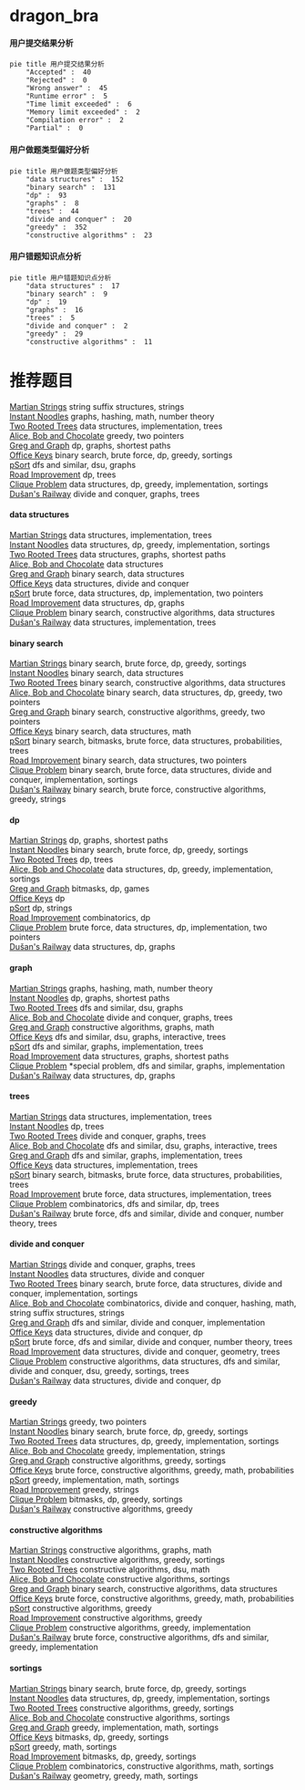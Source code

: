 # dragon_bra
<!-- tabs:start -->
#### **用户提交结果分析**

```mermaid
pie title 用户提交结果分析
    "Accepted" :  40
    "Rejected" :  0
    "Wrong answer" :  45
    "Runtime error" :  5
    "Time limit exceeded" :  6
    "Memory limit exceeded" :  2
    "Compilation error" :  2
    "Partial" :  0
```
#### **用户做题类型偏好分析**

```mermaid
pie title 用户做题类型偏好分析
    "data structures" :  152
    "binary search" :  131
    "dp" :  93
    "graphs" :  8
    "trees" :  44
    "divide and conquer" :  20
    "greedy" :  352
    "constructive algorithms" :  23
```
#### **用户错题知识点分析**

```mermaid
pie title 用户错题知识点分析
    "data structures" :  17
    "binary search" :  9
    "dp" :  19
    "graphs" :  16
    "trees" :  5
    "divide and conquer" :  2
    "greedy" :  29
    "constructive algorithms" :  11
```
<!-- tabs:end -->
# 推荐题目
[Martian Strings](http://codeforces.com/problemset/problem/149/E)		string suffix structures,
                        strings		  
[Instant Noodles](http://codeforces.com/problemset/problem/1322/C)		graphs,
                        hashing,
                        math,
                        number theory		  
[Two Rooted Trees](http://codeforces.com/problemset/problem/403/E)		data structures,
                        implementation,
                        trees		  
[Alice, Bob and Chocolate](http://codeforces.com/problemset/problem/6/C)		greedy,
                        two pointers		  
[Greg and Graph](https://codeforces.com/contest/296/problem/D)		dp,
                        graphs,
                        shortest paths		  
[Office Keys](https://codeforces.com/contest/831/problem/D)		binary search,
                        brute force,
                        dp,
                        greedy,
                        sortings		  
[pSort](http://codeforces.com/problemset/problem/28/B)		dfs and similar,
                        dsu,
                        graphs		  
[Road Improvement](http://codeforces.com/problemset/problem/543/D)		dp,
                        trees		  
[Clique Problem](http://codeforces.com/problemset/problem/527/D)		data structures,
                        dp,
                        greedy,
                        implementation,
                        sortings		  
[Dušan's Railway](http://codeforces.com/problemset/problem/1423/C)		divide and conquer,
                        graphs,
                        trees		  
<!-- tabs:start -->
#### **data structures**
[Martian Strings](http://codeforces.com/problemset/problem/403/E)		data structures,
                        implementation,
                        trees		  
[Instant Noodles](http://codeforces.com/problemset/problem/527/D)		data structures,
                        dp,
                        greedy,
                        implementation,
                        sortings		  
[Two Rooted Trees](http://codeforces.com/problemset/problem/1163/F)		data structures,
                        graphs,
                        shortest paths		  
[Alice, Bob and Chocolate](https://codeforces.com/contest/674/problem/G)		data structures		  
[Greg and Graph](http://codeforces.com/problemset/problem/713/D)		binary search,
                        data structures		  
[Office Keys](http://codeforces.com/problemset/problem/1295/E)		data structures,
                        divide and conquer		  
[pSort](http://codeforces.com/problemset/problem/1200/D)		brute force,
                        data structures,
                        dp,
                        implementation,
                        two pointers		  
[Road Improvement](http://codeforces.com/problemset/problem/1407/D)		data structures,
                        dp,
                        graphs		  
[Clique Problem](http://codeforces.com/problemset/problem/484/E)		binary search,
                        constructive algorithms,
                        data structures		  
[Dušan's Railway](http://codeforces.com/problemset/problem/1149/C)		data structures,
                        implementation,
                        trees		  
#### **binary search**
[Martian Strings](https://codeforces.com/contest/831/problem/D)		binary search,
                        brute force,
                        dp,
                        greedy,
                        sortings		  
[Instant Noodles](http://codeforces.com/problemset/problem/713/D)		binary search,
                        data structures		  
[Two Rooted Trees](http://codeforces.com/problemset/problem/484/E)		binary search,
                        constructive algorithms,
                        data structures		  
[Alice, Bob and Chocolate](http://codeforces.com/problemset/problem/1492/C)		binary search,
                        data structures,
                        dp,
                        greedy,
                        two pointers		  
[Greg and Graph](http://codeforces.com/problemset/problem/1463/D)		binary search,
                        constructive algorithms,
                        greedy,
                        two pointers		  
[Office Keys](http://codeforces.com/problemset/problem/1490/G)		binary search,
                        data structures,
                        math		  
[pSort](http://codeforces.com/problemset/problem/1479/D)		binary search,
                        bitmasks,
                        brute force,
                        data structures,
                        probabilities,
                        trees		  
[Road Improvement](http://codeforces.com/problemset/problem/1436/E)		binary search,
                        data structures,
                        two pointers		  
[Clique Problem](http://codeforces.com/problemset/problem/1461/D)		binary search,
                        brute force,
                        data structures,
                        divide and conquer,
                        implementation,
                        sortings		  
[Dušan's Railway](http://codeforces.com/problemset/problem/1493/C)		binary search,
                        brute force,
                        constructive algorithms,
                        greedy,
                        strings		  
#### **dp**
[Martian Strings](https://codeforces.com/contest/296/problem/D)		dp,
                        graphs,
                        shortest paths		  
[Instant Noodles](https://codeforces.com/contest/831/problem/D)		binary search,
                        brute force,
                        dp,
                        greedy,
                        sortings		  
[Two Rooted Trees](http://codeforces.com/problemset/problem/543/D)		dp,
                        trees		  
[Alice, Bob and Chocolate](http://codeforces.com/problemset/problem/527/D)		data structures,
                        dp,
                        greedy,
                        implementation,
                        sortings		  
[Greg and Graph](http://codeforces.com/problemset/problem/354/B)		bitmasks,
                        dp,
                        games		  
[Office Keys](http://codeforces.com/problemset/problem/148/E)		dp		  
[pSort](http://codeforces.com/problemset/problem/1015/F)		dp,
                        strings		  
[Road Improvement](http://codeforces.com/problemset/problem/295/D)		combinatorics,
                        dp		  
[Clique Problem](http://codeforces.com/problemset/problem/1200/D)		brute force,
                        data structures,
                        dp,
                        implementation,
                        two pointers		  
[Dušan's Railway](http://codeforces.com/problemset/problem/1407/D)		data structures,
                        dp,
                        graphs		  
#### **graph**
[Martian Strings](http://codeforces.com/problemset/problem/1322/C)		graphs,
                        hashing,
                        math,
                        number theory		  
[Instant Noodles](https://codeforces.com/contest/296/problem/D)		dp,
                        graphs,
                        shortest paths		  
[Two Rooted Trees](http://codeforces.com/problemset/problem/28/B)		dfs and similar,
                        dsu,
                        graphs		  
[Alice, Bob and Chocolate](http://codeforces.com/problemset/problem/1423/C)		divide and conquer,
                        graphs,
                        trees		  
[Greg and Graph](http://codeforces.com/problemset/problem/23/B)		constructive algorithms,
                        graphs,
                        math		  
[Office Keys](http://codeforces.com/problemset/problem/755/C)		dfs and similar,
                        dsu,
                        graphs,
                        interactive,
                        trees		  
[pSort](https://codeforces.com/contest/1011/problem/F)		dfs and similar,
                        graphs,
                        implementation,
                        trees		  
[Road Improvement](http://codeforces.com/problemset/problem/1163/F)		data structures,
                        graphs,
                        shortest paths		  
[Clique Problem](http://codeforces.com/problemset/problem/770/C)		*special problem,
                        dfs and similar,
                        graphs,
                        implementation		  
[Dušan's Railway](http://codeforces.com/problemset/problem/1407/D)		data structures,
                        dp,
                        graphs		  
#### **trees**
[Martian Strings](http://codeforces.com/problemset/problem/403/E)		data structures,
                        implementation,
                        trees		  
[Instant Noodles](http://codeforces.com/problemset/problem/543/D)		dp,
                        trees		  
[Two Rooted Trees](http://codeforces.com/problemset/problem/1423/C)		divide and conquer,
                        graphs,
                        trees		  
[Alice, Bob and Chocolate](http://codeforces.com/problemset/problem/755/C)		dfs and similar,
                        dsu,
                        graphs,
                        interactive,
                        trees		  
[Greg and Graph](https://codeforces.com/contest/1011/problem/F)		dfs and similar,
                        graphs,
                        implementation,
                        trees		  
[Office Keys](http://codeforces.com/problemset/problem/1149/C)		data structures,
                        implementation,
                        trees		  
[pSort](http://codeforces.com/problemset/problem/1479/D)		binary search,
                        bitmasks,
                        brute force,
                        data structures,
                        probabilities,
                        trees		  
[Road Improvement](http://codeforces.com/problemset/problem/1511/C)		brute force,
                        data structures,
                        implementation,
                        trees		  
[Clique Problem](http://codeforces.com/problemset/problem/1499/F)		combinatorics,
                        dfs and similar,
                        dp,
                        trees		  
[Dušan's Railway](http://codeforces.com/problemset/problem/1491/E)		brute force,
                        dfs and similar,
                        divide and conquer,
                        number theory,
                        trees		  
#### **divide and conquer**
[Martian Strings](http://codeforces.com/problemset/problem/1423/C)		divide and conquer,
                        graphs,
                        trees		  
[Instant Noodles](http://codeforces.com/problemset/problem/1295/E)		data structures,
                        divide and conquer		  
[Two Rooted Trees](http://codeforces.com/problemset/problem/1461/D)		binary search,
                        brute force,
                        data structures,
                        divide and conquer,
                        implementation,
                        sortings		  
[Alice, Bob and Chocolate](http://codeforces.com/problemset/problem/1466/G)		combinatorics,
                        divide and conquer,
                        hashing,
                        math,
                        string suffix structures,
                        strings		  
[Greg and Graph](http://codeforces.com/problemset/problem/1490/D)		dfs and similar,
                        divide and conquer,
                        implementation		  
[Office Keys](https://codeforces.com/contest/1483/problem/C)		data structures,
                        divide and conquer,
                        dp		  
[pSort](http://codeforces.com/problemset/problem/1491/E)		brute force,
                        dfs and similar,
                        divide and conquer,
                        number theory,
                        trees		  
[Road Improvement](http://codeforces.com/problemset/problem/1303/G)		data structures,
                        divide and conquer,
                        geometry,
                        trees		  
[Clique Problem](http://codeforces.com/problemset/problem/1494/D)		constructive algorithms,
                        data structures,
                        dfs and similar,
                        divide and conquer,
                        dsu,
                        greedy,
                        sortings,
                        trees		  
[Dušan's Railway](http://codeforces.com/problemset/problem/1482/E)		data structures,
                        divide and conquer,
                        dp		  
#### **greedy**
[Martian Strings](http://codeforces.com/problemset/problem/6/C)		greedy,
                        two pointers		  
[Instant Noodles](https://codeforces.com/contest/831/problem/D)		binary search,
                        brute force,
                        dp,
                        greedy,
                        sortings		  
[Two Rooted Trees](http://codeforces.com/problemset/problem/527/D)		data structures,
                        dp,
                        greedy,
                        implementation,
                        sortings		  
[Alice, Bob and Chocolate](https://codeforces.com/contest/1086/problem/C)		greedy,
                        implementation,
                        strings		  
[Greg and Graph](http://codeforces.com/problemset/problem/779/C)		constructive algorithms,
                        greedy,
                        sortings		  
[Office Keys](http://codeforces.com/problemset/problem/1453/D)		brute force,
                        constructive algorithms,
                        greedy,
                        math,
                        probabilities		  
[pSort](https://codeforces.com/contest/1362/problem/E)		greedy,
                        implementation,
                        math,
                        sortings		  
[Road Improvement](http://codeforces.com/problemset/problem/1153/C)		greedy,
                        strings		  
[Clique Problem](https://codeforces.com/contest/418/problem/B)		bitmasks,
                        dp,
                        greedy,
                        sortings		  
[Dušan's Railway](http://codeforces.com/problemset/problem/1173/B)		constructive algorithms,
                        greedy		  
#### **constructive algorithms**
[Martian Strings](http://codeforces.com/problemset/problem/23/B)		constructive algorithms,
                        graphs,
                        math		  
[Instant Noodles](http://codeforces.com/problemset/problem/779/C)		constructive algorithms,
                        greedy,
                        sortings		  
[Two Rooted Trees](http://codeforces.com/problemset/problem/765/D)		constructive algorithms,
                        dsu,
                        math		  
[Alice, Bob and Chocolate](http://codeforces.com/problemset/problem/23/C)		constructive algorithms,
                        sortings		  
[Greg and Graph](http://codeforces.com/problemset/problem/484/E)		binary search,
                        constructive algorithms,
                        data structures		  
[Office Keys](http://codeforces.com/problemset/problem/1453/D)		brute force,
                        constructive algorithms,
                        greedy,
                        math,
                        probabilities		  
[pSort](http://codeforces.com/problemset/problem/1173/B)		constructive algorithms,
                        greedy		  
[Road Improvement](http://codeforces.com/problemset/problem/1153/B)		constructive algorithms,
                        greedy		  
[Clique Problem](http://codeforces.com/problemset/problem/883/K)		constructive algorithms,
                        greedy,
                        implementation		  
[Dušan's Railway](http://codeforces.com/problemset/problem/1492/E)		brute force,
                        constructive algorithms,
                        dfs and similar,
                        greedy,
                        implementation		  
#### **sortings**
[Martian Strings](https://codeforces.com/contest/831/problem/D)		binary search,
                        brute force,
                        dp,
                        greedy,
                        sortings		  
[Instant Noodles](http://codeforces.com/problemset/problem/527/D)		data structures,
                        dp,
                        greedy,
                        implementation,
                        sortings		  
[Two Rooted Trees](http://codeforces.com/problemset/problem/779/C)		constructive algorithms,
                        greedy,
                        sortings		  
[Alice, Bob and Chocolate](http://codeforces.com/problemset/problem/23/C)		constructive algorithms,
                        sortings		  
[Greg and Graph](https://codeforces.com/contest/1362/problem/E)		greedy,
                        implementation,
                        math,
                        sortings		  
[Office Keys](https://codeforces.com/contest/418/problem/B)		bitmasks,
                        dp,
                        greedy,
                        sortings		  
[pSort](http://codeforces.com/problemset/problem/1189/B)		greedy,
                        math,
                        sortings		  
[Road Improvement](http://codeforces.com/problemset/problem/1316/E)		bitmasks,
                        dp,
                        greedy,
                        sortings		  
[Clique Problem](http://codeforces.com/problemset/problem/1513/E)		combinatorics,
                        constructive algorithms,
                        math,
                        sortings		  
[Dušan's Railway](https://codeforces.com/contest/1496/problem/C)		geometry,
                        greedy,
                        math,
                        sortings		  
<!-- tabs:end -->
